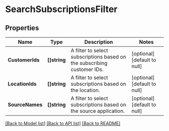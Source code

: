 # SearchSubscriptionsFilter

## Properties
Name | Type | Description | Notes
------------ | ------------- | ------------- | -------------
**CustomerIds** | **[]string** | A filter to select subscriptions based on the subscribing customer IDs. | [optional] [default to null]
**LocationIds** | **[]string** | A filter to select subscriptions based on the location. | [optional] [default to null]
**SourceNames** | **[]string** | A filter to select subscriptions based on the source application. | [optional] [default to null]

[[Back to Model list]](../README.md#documentation-for-models) [[Back to API list]](../README.md#documentation-for-api-endpoints) [[Back to README]](../README.md)

